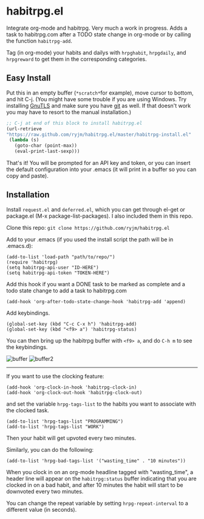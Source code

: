 

habitrpg.el
===============

Integrate org-mode and habitrpg. Very much a work in progress. Adds a task to habitrpg.com after a TODO state change in org-mode or by calling the function `habitrpg-add`.

Tag (in org-mode) your habits and dailys with `hrpghabit`, `hrpgdaily`, and `hrpgreward` to get them in the corresponding categories.

Easy Install
-----------
Put this in an empty buffer (`*scratch*`for example), move cursor to bottom, and hit C-j. (You might have some trouble if you are using Windows. Try installing [GnuTLS](http://www.gnutls.org/download.html) and make sure you have [git](http://git-scm.com/download/win) as well. If that doesn't work you may have to resort to the manual installation.)

```lisp
;; C-j at end of this block to install habitrpg.el
(url-retrieve
"https://raw.github.com/ryjm/habitrpg.el/master/habitrpg-install.el"
 (lambda (s)
   (goto-char (point-max))
   (eval-print-last-sexp)))
```

That's it! You will be prompted for an API key and token, or you can insert the default configuration into your .emacs (it will print in a buffer so you can copy and paste).

Installation
------------
Install `request.el` and `deferred.el`, which you can get through el-get or package.el (M-x package-list-packages). I also included them in this repo.

Clone this repo: `git clone https://github.com/ryjm/habitrpg.el`

Add to your .emacs (if you used the install script the path will be in .emacs.d):

    (add-to-list 'load-path "path/to/repo/")
	(require 'habitrpg)
    (setq habitrpg-api-user "ID-HERE")
    (setq habitrpg-api-token "TOKEN-HERE")

Add this hook if you want a DONE task to be marked as complete and a todo state change to add a task to habitrpg.com

	(add-hook 'org-after-todo-state-change-hook 'habitrpg-add 'append)

Add keybindings.

    (global-set-key (kbd "C-c C-x h") 'habitrpg-add)
	(global-set-key (kbd "<f9> a") 'habitrpg-status)

You can then bring up the habitrpg buffer with `<f9> a`, and do `C-h m` to see the keybindings.

![buffer](http://i.imgur.com/M5EfSkd.png)
![buffer2](http://i.imgur.com/w3XIzL9.gif)

-------------------------------------------------------------------------------

If you want to use the clocking feature:

	(add-hook 'org-clock-in-hook 'habitrpg-clock-in)
	(add-hook 'org-clock-out-hook 'habitrpg-clock-out)

and set the variable `hrpg-tags-list` to the habits you want to associate with the clocked task.

    (add-to-list 'hrpg-tags-list "PROGRAMMING")
    (add-to-list 'hrpg-tags-list "WORK")

Then your habit will get upvoted every two minutes.

Similarly, you can do the following:

    (add-to-list 'hrpg-bad-tags-list '("wasting_time" . "10 minutes"))

When you clock in on an org-mode headline tagged with "wasting_time", a header line will appear on the `habitrpg:status` buffer indicating that you are clocked in on a bad habit, and after 10 minutes the habit will start to be downvoted every two minutes.

You can change the repeat variable by setting `hrpg-repeat-interval` to a different value (in seconds).
